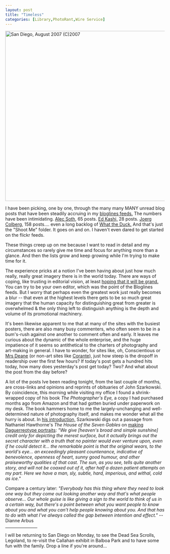 ```yaml
---
layout: post
title: "Timeless"
categories: [Library,PhotoRant,Wire Service]
---
```

<img title="San Diego, August 2007 (C)2007" src="http://www.botzilla.com/blog/pix2007/IMG_3213.jpg" width="807" height="538" border="0" />

I have been picking, one by one, through the many many MANY unread blog posts that have been steadily accruing in my <a href="http://www.bloglines.com/public/bjorke">bloglines feeds.</a> The numbers have been intimidating. <a href="http://alecsoth.com/blog">Alec Soth</a>, 65 posts. <a href="http://www.edkashi.com/blog/">Ed Kashi,</a> 28 posts. <a href="http://www.jmcolberg.com/weblog/">Joerg Colberg</a>, 158 posts.... even a long backlog of <a href="http://web.mac.com/aaronandpatty/iWeb/What%20the%20Duck/Comic%20Strips/Comic%20Strips.html">What the Duck.</a> And that's just the "Shoot Me" folder. It goes on and on. I haven't even dared to get started on the flickr feeds.

These things creep up on me because I want to read in detail and my circumstances so rarely give me time and focus for anything more than a glance. And then the lists grow and keep growing while I'm trying to make time for it.

The experience pricks at a notion I've been having about just how much really, really great imagery there is in the world today. There are ways of coping, like trusting in editorial vision, at least <a href="http://2point8.whileseated.org/?p=197">hoping that it will be grand.</a> You can try to be your own editor, which was the point of the Bloglines feeds. But I worry that perhaps even the greatest work just really becomes a blur -- that even at the highest levels there gets to be so much great imagery that the human capacity for distinguishing great from greater is overwhelmed & the only thing left to distinguish anything is the depth and volume of its promotional machinery.

It's been likewise apparent to me that at many of the sites with the busiest posters, there are also many busy commenters, who often seem to be in a bum's-rush against one another to comment often and early. It leaves me curious about the dynamic of the whole enterprise, and the huge impatience of it seems so antithetical to the charters of photography and art-making in general. I have to wonder, for sites like, oh, Conscientious or <a href="http://www.beikey.net/mrs-deane">Mrs Deane</a> (or non-art sites like <a href="http://www.corante.com/">Corante</a>), just how steep is the dropoff in readership over the first few hours? If today's post gets a hundred hits today, how many does yesterday's post get today? Two? And what about the post from the day before?

A lot of the posts Ive been reading tonight, from the last couple of months, are cross-links and opinions and reprints of obituaries of John Szarkowski. By coincidence, this morning while visiting my office I found a shrink-wrapped copy of his book <cite>The Photographer's Eye,</cite> a copy I had purchased months ago from Amazon and that had gotten buried under paperwork on my desk. The book hammers home to me the largely-unchanging and well-determined nature of photography itself, and makes me wonder what all the hurry is about. In <a href="http://www.photokaboom.com/photography/pdfs/John_Szarkowski.pdf">his introduction,</a> Szarkowski digs out a passage from Nathaniel Hawthorne's <cite>The House of the Seven Gables</cite> on <a href="http://alh.oxfordjournals.org/cgi/reprint/9/3/460.pdf">making Daguerreotype portraits</a>: <i>"We give [heaven's broad and simple sunshine] credit only for depicting the merest surface, but it actually brings out the secret character with a truth that no painter would ever venture upon, even if he could detect it... the remarkable point is that the original wears, to the world's eye... an exceedingly pleasant countenance, indicative of benevolence, openness of heart, sunny good humour, and other praiseworthy qualities of that cast. The sun, as you see, tells quite another story, and will not be coaxed out of it, after half a dozen patient attempts on my part. Here we have a man, sly, subtle, hard, imperious, and withal, cold as ice."</i>

Compare a century later: <i>"Everybody has this thing where they need to look one way but they come out looking another way and that's what people observe... Our whole guise is like giving a sign to the world to think of us in a certain way, but there's a point between what you want people to know about you and what you can't help people knowing about you. And that has to do with what I've always called the gap between intention and effect."</i> -- Dianne Arbus

<hr align="center" width="20%">

I will be returning to San Diego on Monday, to see the Dead Sea Scrolls, Legoland, to re-visit the Callahan exhibit in Balboa Park and to have some fun with the family. Drop a line if you're around...

<!--more-->

